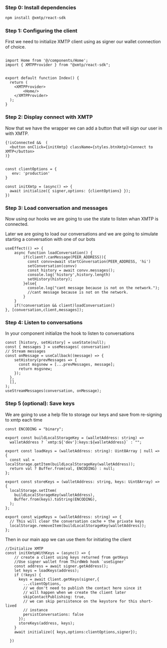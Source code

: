 ### Step 0: Install dependencies

```bash
npm install @xmtp/react-sdk
```

### Step 1: Configuring the client

First we need to initialize XMTP client using as signer our wallet connection of choice.


```tsx

import Home from '@/components/Home';
import { XMTPProvider } from "@xmtp/react-sdk";


export default function Index() {
  return (
    <XMTPProvider>
        <Home/>
    </XMTPProvider>
  );
}
```

### Step 2: Display connect with XMTP

Now that we have the wrapper we can add a button that will sign our user in with XMTP.

```tsx
{!isConnected &&  (
  <button onClick={initXmtp} className={styles.btnXmtp}>Connect to XMTP</button>
)}
```
```tsx

const clientOptions = {
   env: 'production'
}

const initXmtp = (async() => {
  await initialize({ signer,options: {clientOptions} });
})
```

### Step 3: Load conversation and messages

Now using our hooks we are going to use the state to listen whan XMTP is connected.

Later we are going to load our conversations and we are going to simulate starting a conversation with one of our bots

```tsx
useEffect(() => {
    async function loadConversation() {
        if(client?.canMessage(PEER_ADDRESS)){
          const convv=await startConversation(PEER_ADDRESS, 'hi')
          setConversation(convv)
          const history = await convv.messages();
          console.log('history',history.length)
          setHistory(history);
        }else{
          console.log("cant message because is not on the network.");
          //cant message because is not on the network.
        }
    }
    if(!conversation && client)loadConversation()
}, [conversation,client,messages]);
```

### Step 4: Listen to conversations

In your component initialize the hook to listen to conversations

```tsx
const [history, setHistory] = useState(null);
const { messages } = useMessages( conversation)
// Stream messages
const onMessage = useCallback((message) => {
    setHistory(prevMessages => {
      const msgsnew = [...prevMessages, message];
      return msgsnew;
    });
  },
  [],
);
useStreamMessages(conversation, onMessage);
```
### Step 5 (optional): Save keys

We are going to use a help file to storage our keys and save from re-signing to xmtp each time 

```tsx
const ENCODING = "binary";

export const buildLocalStorageKey = (walletAddress: string) =>
  walletAddress ? `xmtp:${'dev'}:keys:${walletAddress}` : "";

export const loadKeys = (walletAddress: string): Uint8Array | null => {
  const val = localStorage.getItem(buildLocalStorageKey(walletAddress));
  return val ? Buffer.from(val, ENCODING) : null;
};

export const storeKeys = (walletAddress: string, keys: Uint8Array) => {
  localStorage.setItem(
    buildLocalStorageKey(walletAddress),
    Buffer.from(keys).toString(ENCODING),
  );
};

export const wipeKeys = (walletAddress: string) => {
  // This will clear the conversation cache + the private keys
  localStorage.removeItem(buildLocalStorageKey(walletAddress));
};
```

Then in our main app we can use them for initiating the client

```tsx
//Initialize XMTP
const initXmtpWithKeys = (async() => {
    // create a client using keys returned from getKeys
    //Use signer wallet from ThirdWeb hook `useSigner`
    const address = await signer.getAddress();
    let keys = loadKeys(address);
    if (!keys) {
      keys = await Client.getKeys(signer,{
        ...clientOptions,
        // we don't need to publish the contact here since it
        // will happen when we create the client later
        skipContactPublishing: true,
        // we can skip persistence on the keystore for this short-lived
        // instance
        persistConversations: false
      });
      storeKeys(address, keys);
    }
    await initialize({ keys,options:clientOptions,signer});

  })
```
